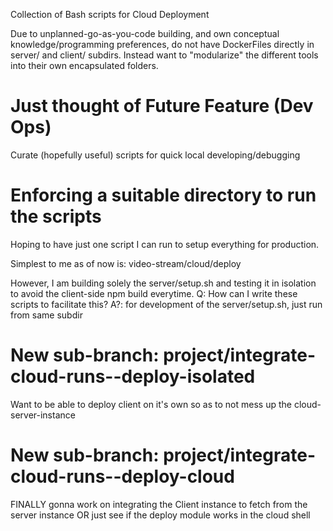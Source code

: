Collection of Bash scripts for Cloud Deployment

Due to unplanned-go-as-you-code building, and own
conceptual knowledge/programming preferences,
do not have DockerFiles directly in server/ and client/
subdirs. Instead want to "modularize" the different
tools into their own encapsulated folders.

# Just thought of Future Feature (Dev Ops)

Curate (hopefully useful) scripts for quick local developing/debugging


# Enforcing a suitable directory to run the scripts
Hoping to have just one script I can run to setup everything 
for production.

Simplest to me as of now is:
video-stream/cloud/deploy

However, I am building solely the server/setup.sh and 
testing it in isolation to avoid the client-side npm build everytime.
Q: How can I write these scripts to facilitate this?
A?: for development of the server/setup.sh, just run from same subdir

# New sub-branch: project/integrate-cloud-runs--deploy-isolated
Want to be able to deploy client on it's own so as to not mess up the cloud-server-instance

# New sub-branch: project/integrate-cloud-runs--deploy-cloud
FINALLY gonna work on integrating the Client instance to fetch from the server instance
OR
just see if the deploy module works in the cloud shell